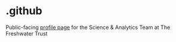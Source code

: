 # .github
Public-facing [profile page](https://github.com/thefreshwatertrust/.github/blob/main/profile/README.md) for the Science &amp; Analytics Team at The Freshwater Trust
